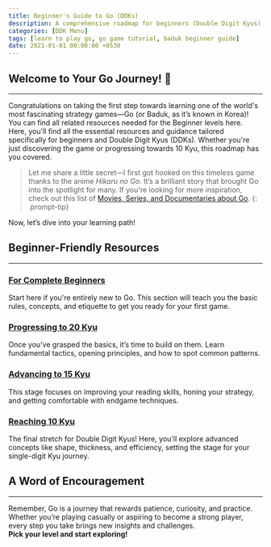 ```yaml
---
title: Beginner's Guide to Go (DDKs)
description: A comprehensive roadmap for beginners (Double Digit Kyus) to master the basics of the Go game.
categories: [DDK Menu]
tags: [learn to play go, go game tutorial, baduk beginner guide]
date: 2021-01-01 00:00:00 +0530
---
```


## Welcome to Your Go Journey! 🎉  

---

Congratulations on taking the first step towards learning one of the world's most fascinating strategy games—Go (or Baduk, as it’s known in Korea)! 
You can find all related resources needed for the Beginner levels here. <br>
Here, you'll find all the essential resources and guidance tailored specifically for beginners and Double Digit Kyus (DDKs). Whether you're just discovering the game or progressing towards 10 Kyu, this roadmap has you covered. <br>

> Let me share a little secret—I first got hooked on this timeless game thanks to the anime *Hikaru no Go*. It’s a brilliant story that brought Go into the spotlight for many. If you're looking for more inspiration, check out this list of [Movies, Series, and Documentaries about Go](/posts/What's-This-All-About/#go-in-popular-media).
{: .prompt-tip}

Now, let’s dive into your learning path!

## Beginner-Friendly Resources 

---

### [For Complete Beginners](/posts/ddk-beginner)  
Start here if you're entirely new to Go. This section will teach you the basic rules, concepts, and etiquette to get you ready for your first game. 

### [Progressing to 20 Kyu](/posts/ddk-25kyu)  
Once you’ve grasped the basics, it’s time to build on them. Learn fundamental tactics, opening principles, and how to spot common patterns. 

### [Advancing to 15 Kyu](/posts/ddk-20kyu)  
This stage focuses on improving your reading skills, honing your strategy, and getting comfortable with endgame techniques. 

### [Reaching 10 Kyu](/posts/ddk-15kyu)  
The final stretch for Double Digit Kyus! Here, you'll explore advanced concepts like shape, thickness, and efficiency, setting the stage for your single-digit Kyu journey. 

## A Word of Encouragement 

---

Remember, Go is a journey that rewards patience, curiosity, and practice. Whether you’re playing casually or aspiring to become a strong player, every step you take brings new insights and challenges.  
<b> Pick your level and start exploring! </b>